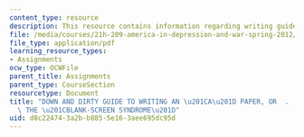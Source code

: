 ```yaml
---
content_type: resource
description: This resource contains information regarding writing guide.
file: /media/courses/21h-209-america-in-depression-and-war-spring-2012/d8c224743a2bb8855e163aee695dc95d_writing_guide.pdf
file_type: application/pdf
learning_resource_types:
- Assignments
ocw_type: OCWFile
parent_title: Assignments
parent_type: CourseSection
resourcetype: Document
title: "DOWN AND DIRTY GUIDE TO WRITING AN \u201CA\u201D PAPER, OR  .  .  .  OVERCOMING\
  \ THE \u201CBLANK-SCREEN SYNDROME\u201D"
uid: d8c22474-3a2b-b885-5e16-3aee695dc95d
---
```


